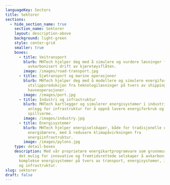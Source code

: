 ```yaml
---
languageKey: Sectors
title: Sektorer
sections:
  - hide_section_name: true
    section_name: Sektorer
    layout: description-above
    background: light-green
    style: center-grid
    smaller: true
    boxes:
      - title: Veitransport
        blurb: MHTech hjelper deg med å simulere og vurdere løsninger for en
          avkarbonisert drift av kjøretøysflåten.
        image: /images/road-transport.jpg
      - title: Sjøtransport og marine operasjoner
        blurb: MHTech hjelper deg med å modellere og simulere energiforbruk og
          utslippsreduksjon fra teknologiløsninger på tvers av shipping- og
          havneoperasjoner.
        image: /images/port.jpg
      - title: Industri og infrastruktur
        blurb: MHTech kartlegger og simulerer energisystemer i industrielle anlegg og
          anlegg for infrastruktur for å oppnå lavere energiforbruk og minimere
          spillvarme.
        image: /images/industry.jpg
      - title: Energisystemer
        blurb: MHTech hjelper energiselskaper, både for tradisjonelle og nye
          energibærere, med å redusere klimapåvirkningen fra
          energiinfrastruktur.
        image: /images/pylons.jpg
    type: detail-boxes
    description: Med vår proprietære energikartprogramvare som grunnmur, gjør MHTech
      det mulig for innovative og fremtidsrettede selskaper å avkarbonisere
      komplekse energisystemer på tvers av transport, energisystemer, industri
      og infrastruktur.
slug: sektorer
draft: false
---
```

